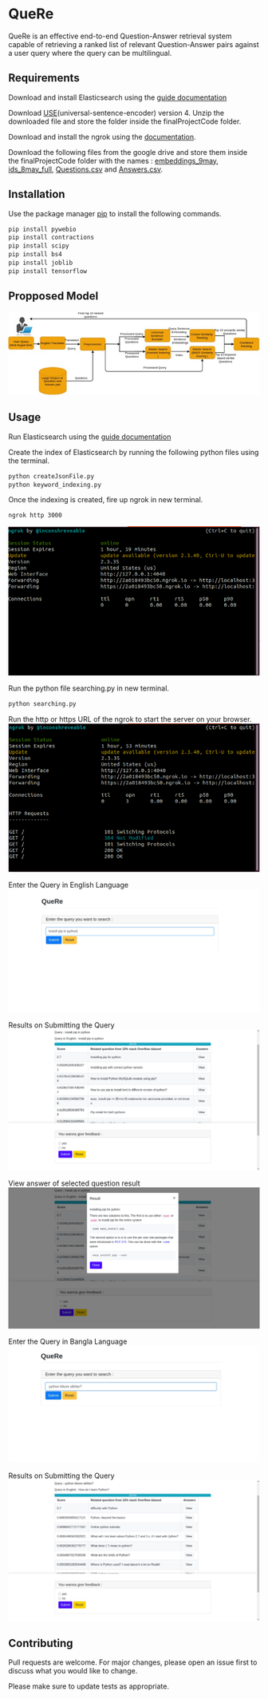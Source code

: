 # QueRe

QueRe is an effective end-to-end Question-Answer retrieval system capable of retrieving a ranked list of relevant Question-Answer pairs against a user query where the  query can be multilingual.

## Requirements

Download and install Elasticsearch using the [guide documentation](https://www.elastic.co/guide/en/elasticsearch/reference/current/install-elasticsearch.html)

Download [USE](https://tfhub.dev/google/universal-sentence-encoder/4)(universal-sentence-encoder) version 4. Unzip the downloaded file and store the folder inside the finalProjectCode folder.

Download and install the ngrok using the [documentation](https://ngrok.com/download).

Download the following files from the google drive and store them inside the finalProjectCode folder with the names : 
[embeddings_9may](https://drive.google.com/file/d/1-06E7te5tfqJf4UZfyC8KfT3uiNy0ZGN/view?usp=sharing), 
[ids_8may_full](https://drive.google.com/file/d/1-9a9kbrAMkmAbCRrbfMugs29ZVuLui_u/view?usp=sharing),
[Questions.csv](https://drive.google.com/file/d/1TIb585CWFiH4iFoCFbhAsctuKoxIMiT7/view?usp=sharing) and [Answers.csv](https://drive.google.com/file/d/1vUbqy8_km_SVUt-zN6oTZu7vPCntwx0I/view?usp=sharing).





## Installation

Use the package manager [pip](https://pip.pypa.io/en/stable/) to install the following commands.

```bash
pip install pywebio
pip install contractions
pip install scipy
pip install bs4
pip install joblib
pip install tensorflow
```

## **Propposed Model**
  ![model](images/ir_final_diagram5.jpg)
## Usage
Run Elasticsearch using the [guide documentation](https://www.elastic.co/guide/en/elasticsearch/reference/current/starting-elasticsearch.html)

Create the index of Elasticsearch by running the following python files using the terminal.

```bash
python createJsonFile.py
python keyword_indexing.py
```

Once the indexing is created, fire up ngrok in new terminal.

```bash
ngrok http 3000

```
![ngrok](images/img7.png)

Run the python file searching.py in new terminal.
```bash
python searching.py
```
Run the http or https URL of the ngrok to start the server on your browser.
![ngrok](images/img8.png)

Enter the Query in English Language
![query1 search](images/img2.jpeg)

Results on Submitting the Query
![query1 results](images/img3.png)

View answer of selected question result
![query1 answer](images/img4.png)

Enter the Query in Bangla Language
![query2 search](images/img5.jpeg)

Results on Submitting the Query
![query2 results](images/img6.jpeg)



## Contributing
Pull requests are welcome. For major changes, please open an issue first to discuss what you would like to change.

Please make sure to update tests as appropriate.

